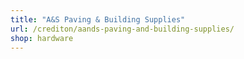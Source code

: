 ```yaml
---
title: "A&S Paving & Building Supplies"
url: /crediton/aands-paving-and-building-supplies/
shop: hardware
---
```

